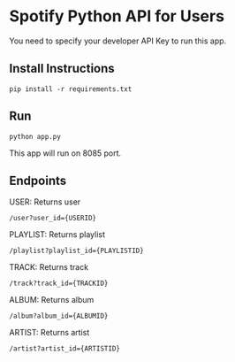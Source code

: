 # Spotify Python API for Users

You need to specify your developer API Key to run this app.

## Install Instructions

~~~
pip install -r requirements.txt
~~~

## Run

~~~
python app.py
~~~

This app will run on 8085 port.
 ## Endpoints

USER: Returns user
~~~
/user?user_id={USERID}
~~~

PLAYLIST: Returns playlist
~~~
/playlist?playlist_id={PLAYLISTID}
~~~

TRACK: Returns track
~~~
/track?track_id={TRACKID}
~~~

ALBUM: Returns album
~~~
/album?album_id={ALBUMID}
~~~

ARTIST: Returns artist
~~~
/artist?artist_id={ARTISTID}
~~~